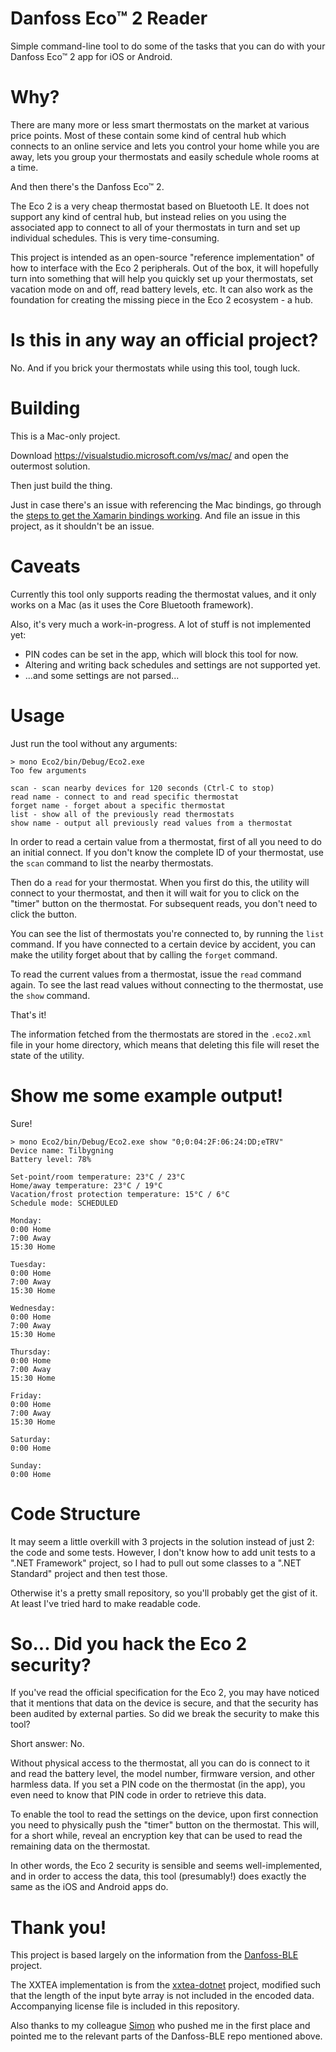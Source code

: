 ﻿Danfoss Eco™ 2 Reader
===
Simple command-line tool to do some of the tasks that you can do with your
Danfoss Eco™ 2 app for iOS or Android.

Why?
===
There are many more or less smart thermostats on the market at various price
points. Most of these contain some kind of central hub which connects to an
online service and lets you control your home while you are away, lets you group
your thermostats and easily schedule whole rooms at a time.

And then there's the Danfoss Eco™ 2.

The Eco 2 is a very cheap thermostat based on Bluetooth LE. It does not support
any kind of central hub, but instead relies on you using the associated app to
connect to all of your thermostats in turn and set up individual schedules. This
is very time-consuming.

This project is intended as an open-source "reference implementation" of how to
interface with the Eco 2 peripherals. Out of the box, it will hopefully turn
into something that will help you quickly set up your thermostats, set vacation
mode on and off, read battery levels, etc. It can also work as the foundation
for creating the missing piece in the Eco 2 ecosystem - a hub.

Is this in any way an official project?
===
No. And if you brick your thermostats while using this tool, tough luck.

Building
===
This is a Mac-only project.

Download https://visualstudio.microsoft.com/vs/mac/ and open the outermost
solution.

Then just build the thing.

Just in case there's an issue with referencing the Mac bindings, go through the
[steps to get the Xamarin bindings working](https://docs.microsoft.com/en-us/xamarin/mac/app-fundamentals/console).
And file an issue in this project, as it shouldn't be an issue.

Caveats
===
Currently this tool only supports reading the thermostat values, and it only
works on a Mac (as it uses the Core Bluetooth framework).

Also, it's very much a work-in-progress. A lot of stuff is not implemented yet:
- PIN codes can be set in the app, which will block this tool for now.
- Altering and writing back schedules and settings are not supported yet.
- ...and some settings are not parsed...

Usage
===
Just run the tool without any arguments:

```
> mono Eco2/bin/Debug/Eco2.exe
Too few arguments

scan - scan nearby devices for 120 seconds (Ctrl-C to stop)
read name - connect to and read specific thermostat
forget name - forget about a specific thermostat
list - show all of the previously read thermostats
show name - output all previously read values from a thermostat
```

In order to read a certain value from a thermostat, first of all you need to do
an initial connect. If you don't know the complete ID of your thermostat, use
the `scan` command to list the nearby thermostats.

Then do a `read` for your thermostat. When you first do this, the utility will
connect to your thermostat, and then it will wait for you to click on the
"timer" button on the thermostat. For subsequent reads, you don't need to click
the button.

You can see the list of thermostats you're connected to, by running the `list`
command. If you have connected to a certain device by accident, you can make the
utility forget about that by calling the `forget` command.

To read the current values from a thermostat, issue the `read` command again. To
see the last read values without connecting to the thermostat, use the `show`
command.

That's it!

The information fetched from the thermostats are stored in the `.eco2.xml` file
in your home directory, which means that deleting this file will reset the state
of the utility.

Show me some example output!
===
Sure!
```
> mono Eco2/bin/Debug/Eco2.exe show "0;0:04:2F:06:24:DD;eTRV"
Device name: Tilbygning
Battery level: 78%

Set-point/room temperature: 23°C / 23°C
Home/away temperature: 23°C / 19°C
Vacation/frost protection temperature: 15°C / 6°C
Schedule mode: SCHEDULED

Monday:
0:00 Home
7:00 Away
15:30 Home

Tuesday:
0:00 Home
7:00 Away
15:30 Home

Wednesday:
0:00 Home
7:00 Away
15:30 Home

Thursday:
0:00 Home
7:00 Away
15:30 Home

Friday:
0:00 Home
7:00 Away
15:30 Home

Saturday:
0:00 Home

Sunday:
0:00 Home
```

Code Structure
===
It may seem a little overkill with 3 projects in the solution instead of just
2: the code and some tests. However, I don't know how to add unit tests to a
".NET Framework" project, so I had to pull out some classes to a ".NET Standard"
project and then test those.

Otherwise it's a pretty small repository, so you'll probably get the gist of it.
At least I've tried hard to make readable code.

So... Did you hack the Eco 2 security?
===
If you've read the official specification for the Eco 2, you may have noticed
that it mentions that data on the device is secure, and that the security has
been audited by external parties. So did we break the security to make this
tool?

Short answer: No.

Without physical access to the thermostat, all you can do is connect to it and
read the battery level, the model number, firmware version, and other harmless
data. If you set a PIN code on the thermostat (in the app), you even need to
know that PIN code in order to retrieve this data.

To enable the tool to read the settings on the device, upon first connection you
need to physically push the "timer" button on the thermostat. This will, for a
short while, reveal an encryption key that can be used to read the remaining
data on the thermostat.

In other words, the Eco 2 security is sensible and seems well-implemented, and
in order to access the data, this tool (presumably!) does exactly the same as
the iOS and Android apps do.

Thank you!
===
This project is based largely on the information from the
[Danfoss-BLE](https://github.com/dsltip/Danfoss-BLE) project.

The XXTEA implementation is from the [xxtea-dotnet](https://github.com/xxtea/xxtea-dotnet)
project, modified such that the length of the input byte array is not included
in the encoded data. Accompanying license file is included in this repository.

Also thanks to my colleague [Simon](https://github.com/john7doe) who pushed me
in the first place and pointed me to the relevant parts of the Danfoss-BLE
repo mentioned above.
